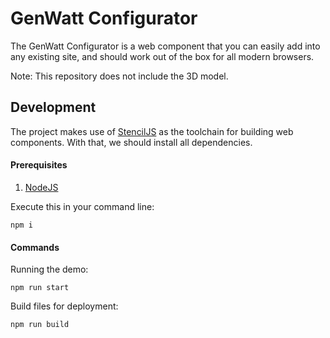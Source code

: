 # GenWatt Configurator

The GenWatt Configurator is a web component that you can easily add into any existing site, and should
work out of the box for all modern browsers.

Note: This repository does not include the 3D model.

## Development

The project makes use of [StencilJS](https://stenciljs.com/) as the toolchain for building web components.
With that, we should install all dependencies.

#### Prerequisites

1. [NodeJS](https://nodejs.org/en/)

Execute this in your command line:

```
npm i
```

#### Commands

Running the demo:
```
npm run start
```

Build files for deployment:
```
npm run build
```